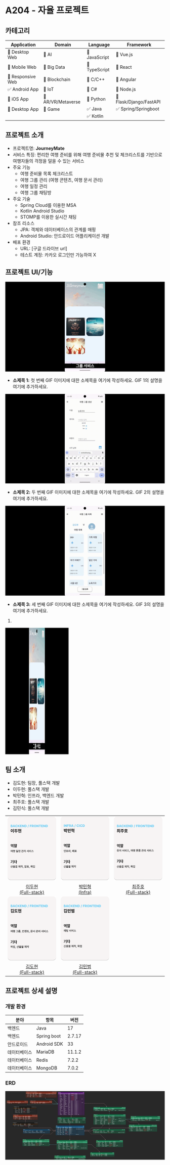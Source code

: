 # A204 - 자율 프로젝트

<!-- 필수 항목 -->

## 카테고리

| Application                          | Domain                                | Language                         | Framework                                  |
| ------------------------------------ | ------------------------------------- | -------------------------------- | ------------------------------------------ |
| :black_square_button: Desktop Web    | :black_square_button: AI              | :black_square_button: JavaScript | :black_square_button: Vue.js               |
| :black_square_button: Mobile Web     | :black_square_button: Big Data        | :black_square_button: TypeScript | :black_square_button: React                |
| :black_square_button: Responsive Web | :black_square_button: Blockchain      | :black_square_button: C/C++      | :black_square_button: Angular              |
| :white_check_mark: Android App       | :black_square_button: IoT             | :black_square_button: C#         | :black_square_button: Node.js              |
| :black_square_button: iOS App        | :black_square_button: AR/VR/Metaverse | :black_square_button: Python     | :black_square_button: Flask/Django/FastAPI |
| :black_square_button: Desktop App    | :black_square_button: Game            | :white_check_mark: Java          | :white_check_mark: Spring/Springboot       |
|                                      |                                       | :white_check_mark: Kotlin        |                                            |

<!-- 필수 항목 -->

## 프로젝트 소개

- 프로젝트명: **JourneyMate**
- 서비스 특징: 편리한 여행 준비를 위해 여행 준비물 추천 및 체크리스트를 기반으로 여행자들의 걱정을 덜을 수 있는 서비스
- 주요 기능
  - 여행 준비물 목록 체크리스트
  - 여행 그룹 관리 (여행 콘텐츠, 여행 문서 관리)
  - 여행 일정 관리
  - 여행 그룹 채팅방
- 주요 기술
  - Spring Cloud를 이용한 MSA
  - Kotlin Android Studio
  - STOMP를 이용한 실시간 채팅
- 참조 리소스
  - JPA: 객체와 데이터베이스의 관계를 매핑
  - Android Studio: 안드로이드 어플리케이션 개발
- 배포 환경
  <!-- 웹 서비스, 랜딩 페이지, 프로젝트 소개 등의 배포 URL 기입 -->
  - URL: [구글 드라이브 url]
  <!-- 로그인이 필요한 경우, 사용 가능한 테스트 계정(ID/PW) 기입 -->
  - 테스트 계정: 카카오 로그인만 가능하여 X

<!-- 자유 양식 -->

## 프로젝트 UI/기능

![GIF 1](./img/gif1.gif)
- **소제목 1:** 첫 번째 GIF 이미지에 대한 소제목을 여기에 작성하세요.
  GIF 1의 설명을 여기에 추가하세요.

![GIF 2](./img/gif2.gif)
- **소제목 2:** 두 번째 GIF 이미지에 대한 소제목을 여기에 작성하세요.
  GIF 2의 설명을 여기에 추가하세요.

![GIF 3](./img/gif3.gif)
- **소제목 3:** 세 번째 GIF 이미지에 대한 소제목을 여기에 작성하세요.
  GIF 3의 설명을 여기에 추가하세요.

1. 
<img src="./img/gif1.gif" alt="gif1" width="200" height="400" />





## 팀 소개

- 김도현: 팀장, 풀스택 개발
- 이두현: 풀스택 개발
- 박민혁: 인프라, 백엔드 개발
- 최주호: 풀스택 개발
- 김민식: 풀스택 개발

<table>
  <tr>
    <td align="center" width="500px">
      <a href="https://github.com/Noopy94" target="_blank">
        <img src="./img/member1_info.png" alt="이두현 프로필" />
      </a>
    </td>
    <td align="center" width="500px">
      <a href="https://github.com/jvlover" target="_blank">
        <img src="./img/member2_info.png" alt="박민혁 프로필" />
      </a>
    </td>
    <td align="center" width="500px">
      <a href="https://github.com/mongsuokki" target="_blank">
        <img src="./img/member5_info.png" alt="최주호 프로필" />
      </a>
    </td>
  </tr>
  <tr>
    <td align="center">
      <a href="https://github.com/Noopy94" target="_blank">
        이두현<br />(Full-stack)
      </a>
    </td>
    <td align="center">
      <a href="https://github.com/jvlover" target="_blank">
        박민혁<br />(Infra)
      </a>
    </td>
    <td align="center">
      <a href="https://github.com/mongsuokki" target="_blank">
        최주호<br />(Full-stack)
      </a>
    </td>
  </tr>
  <tr>
    <td align="center" width="500px">
      <a href="https://github.com/fnejd" target="_blank">
        <img src="./img/member4_info.png" alt="김도현 프로필" />
      </a>
    </td>
    <td align="center" width="500px">
      <a href="https://github.com/" target="_blank">
        <img src="./img/member3_info.png" alt="김민범 프로필" />
      </a>
    </td>
  </tr>
  <tr>
    <td align="center">
      <a href="https://github.com/fnejd" target="_blank">
        김도현<br />(Full-stack)
      </a>
    </td>
    <td align="center">
      <a href="https://github.com/">
        김민범<br />(Full-stack)
      </a>
    </td>
  </tr>
</table>

<!-- 자유 양식 -->

## 프로젝트 상세 설명

### 개발 환경

| 분야         | 항목        | 버전   |
| ------------ | ----------- | ------ |
| 백엔드       | Java        | 17     |
| 백엔드       | Spring boot | 2.7.17 |
| 안드로이드   | Android SDK | 33     |
| 데이터베이스 | MariaDB     | 11.1.2 |
| 데이터베이스 | Redis       | 7.2.2  |
| 데이터베이스 | MongoDB     | 7.0.2  |

### ERD

![ERD](./img/JOURNEYMATE_ERD.png)

